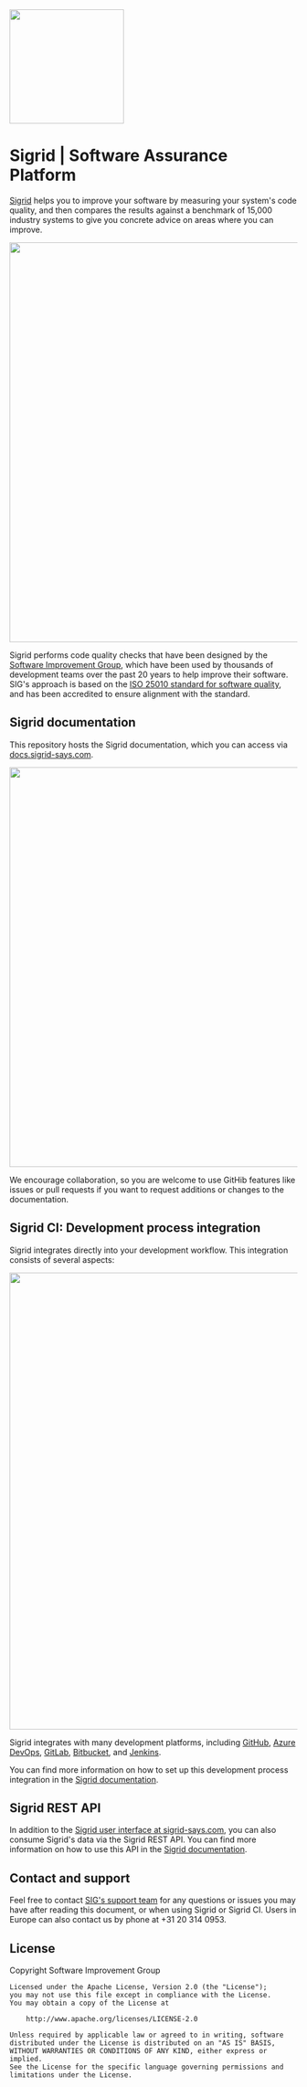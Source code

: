 <img src="docs/images/sigrid-logo-black.svg" width="200" align="center" />

# Sigrid | Software Assurance Platform

[Sigrid](https://www.softwareimprovementgroup.com/solutions/sigrid-software-assurance-platform/) helps you to improve your software by measuring your system's code quality, and then compares the results against a benchmark of 15,000 industry systems to give you concrete advice on areas where you can improve.

<img src="docs/images/overall-portfolio-dashboard.png" width="700" align="center" />

Sigrid performs code quality checks that have been designed by the [Software Improvement Group](https://www.softwareimprovementgroup.com/), which have been used by thousands of development teams over the past 20 years to help improve their software. SIG's approach is based on the [ISO 25010 standard for software quality](https://www.iso.org/standard/35733.html), and has been accredited to ensure alignment with the standard.

## Sigrid documentation

This repository hosts the Sigrid documentation, which you can access via [docs.sigrid-says.com](https://docs.sigrid-says.com). 

<img src="docs/images/documentation-screenshot.png" width="700" align="center" />

We encourage collaboration, so you are welcome to use GitHib features like issues or pull requests if you want to request additions or changes to the documentation.

## Sigrid CI: Development process integration

Sigrid integrates directly into your development workflow. This integration consists of several aspects:

<img src="docs/images/sigridci-features.png" width="800" align="center" />

Sigrid integrates with many development platforms, including [GitHub](https://docs.sigrid-says.com/sigridci-integration/github-actions.html), [Azure DevOps](https://docs.sigrid-says.com/sigridci-integration/azure-devops.html), [GitLab](https://docs.sigrid-says.com/sigridci-integration/gitlab.html), [Bitbucket](https://docs.sigrid-says.com/sigridci-integration/bitbucket-pipelines.html), and [Jenkins](https://docs.sigrid-says.com/sigridci-integration/jenkins.html).

You can find more information on how to set up this development process integration in the [Sigrid documentation](https://docs.sigrid-says.com/sigridci-integration/development-workflows.html).

## Sigrid REST API

In addition to the [Sigrid user interface at sigrid-says.com](https://sigrid-says.com), you can also consume Sigrid's data via the Sigrid REST API. 
You can find more information on how to use this API in the [Sigrid documentation](https://docs.sigrid-says.com/reference/sigrid-api-documentation.html). 

## Contact and support

Feel free to contact [SIG's support team](mailto:support@softwareimprovementgroup.com) for any questions or issues you may have after reading this document, or when using Sigrid or Sigrid CI. Users in Europe can also contact us by phone at +31 20 314 0953.

## License

Copyright Software Improvement Group

    Licensed under the Apache License, Version 2.0 (the "License");
    you may not use this file except in compliance with the License.
    You may obtain a copy of the License at

        http://www.apache.org/licenses/LICENSE-2.0

    Unless required by applicable law or agreed to in writing, software
    distributed under the License is distributed on an "AS IS" BASIS,
    WITHOUT WARRANTIES OR CONDITIONS OF ANY KIND, either express or implied.
    See the License for the specific language governing permissions and
    limitations under the License.
    
    
